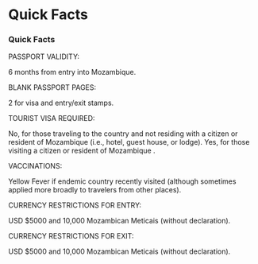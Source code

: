 # Quick Facts

### Quick Facts

PASSPORT VALIDITY:

6 months from entry into Mozambique.

BLANK PASSPORT PAGES:

2 for visa and entry/exit stamps.

TOURIST VISA REQUIRED:

No, for those traveling to the country and not residing with a citizen or resident of Mozambique (i.e., hotel, guest house, or lodge). Yes, for those visiting a citizen or resident of Mozambique .

VACCINATIONS:

Yellow Fever if endemic country recently visited (although sometimes applied more broadly to travelers from other places).

CURRENCY RESTRICTIONS FOR ENTRY:

USD $5000 and 10,000 Mozambican Meticais (without declaration).

CURRENCY RESTRICTIONS FOR EXIT:

USD $5000 and 10,000 Mozambican Meticais (without declaration).